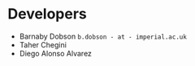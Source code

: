 # Developers

* Barnaby Dobson `b.dobson - at - imperial.ac.uk`
* Taher Chegini
* Diego Alonso Alvarez
